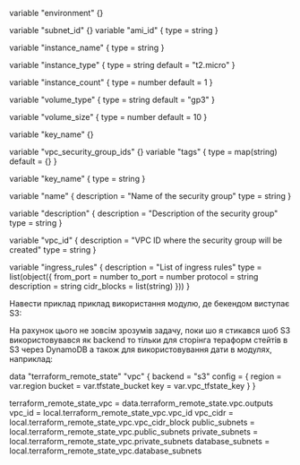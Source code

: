 variable "environment" {}

variable "subnet_id" {}
variable "ami_id" {
  type    = string
}

variable "instance_name" {
  type    = string
}

variable "instance_type" {
  type    = string
  default = "t2.micro"
}

variable "instance_count" {
  type    = number
  default = 1
}

variable "volume_type" {
  type =  string
  default = "gp3"
}

variable "volume_size" {
  type =  number
  default = 10
}

variable "key_name" {}

variable "vpc_security_group_ids" {}
variable "tags" {
  type        = map(string)
  default     = {}
}

variable "key_name" {
  type = string
}

variable "name" {
  description = "Name of the security group"
  type        = string
}

variable "description" {
  description = "Description of the security group"
  type        = string
}

variable "vpc_id" {
  description = "VPC ID where the security group will be created"
  type        = string
}

variable "ingress_rules" {
  description = "List of ingress rules"
  type = list(object({
    from_port   = number
    to_port     = number
    protocol    = string
    description = string
    cidr_blocks = list(string)
  }))
}




Навести приклад приклад використання модулю, де бекендом виступає S3:


На рахунок цього не зовсім зрозумів задачу, поки шо я стикався шоб S3 використовувався як backend то тільки для сторінга тераформ стейтів в S3 через DynamoDB а також для використовування дати в модулях, наприклад:


data "terraform_remote_state" "vpc" {
  backend = "s3"
  config = {
    region = var.region
    bucket = var.tfstate_bucket
    key    = var.vpc_tfstate_key
  }
}


terraform_remote_state_vpc = data.terraform_remote_state.vpc.outputs
vpc_id                     = local.terraform_remote_state_vpc.vpc_id
vpc_cidr                   = local.terraform_remote_state_vpc.vpc_cidr_block
public_subnets             = local.terraform_remote_state_vpc.public_subnets
private_subnets            = local.terraform_remote_state_vpc.private_subnets
database_subnets           = local.terraform_remote_state_vpc.database_subnets